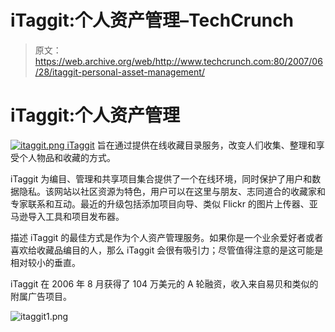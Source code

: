 # iTaggit:个人资产管理–TechCrunch

> 原文：<https://web.archive.org/web/http://www.techcrunch.com:80/2007/06/28/itaggit-personal-asset-management/>

# iTaggit:个人资产管理

[![itaggit.png](img/a6a9c1a5f460f47dd611bc599ff996a4.png) ](https://web.archive.org/web/20211202162948/http://www.itaggit.com/) [iTaggit](https://web.archive.org/web/20211202162948/http://www.itaggit.com/) 旨在通过提供在线收藏目录服务，改变人们收集、整理和享受个人物品和收藏的方式。

iTaggit 为编目、管理和共享项目集合提供了一个在线环境，同时保护了用户和数据隐私。该网站以社区资源为特色，用户可以在这里与朋友、志同道合的收藏家和专家联系和互动。最近的升级包括添加项目向导、类似 Flickr 的图片上传器、亚马逊导入工具和项目发布器。

描述 iTaggit 的最佳方式是作为个人资产管理服务。如果你是一个业余爱好者或者喜欢给收藏品编目的人，那么 iTaggit 会很有吸引力；尽管值得注意的是这可能是相对较小的垂直。

iTaggit 在 2006 年 8 月获得了 104 万美元的 A 轮融资，收入来自易贝和类似的附属广告项目。

![itaggit1.png](img/a5ccf3ef3a9e2bac0c1d89fab31d3724.png)
